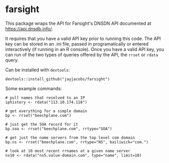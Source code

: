farsight
========

This package wraps the API for Farsight's DNSDN API documented at <https://api.dnsdb.info/>.

It requires that you have a valid API key prior to running this code. The API key can be stored in an .ini file, passed in programatically or entered interactively (if running in an R console). Once you have a valid API key, you can run of the two types of queries offered by the API, the `rrset` or `rdata` query.

Can be installed with `devtools`:

``` {.r}
devtools::install_github("jayjacobs/farsight")
```

Some example commands:

``` {.r}
# pull names that resolved to an IP
iphistory <- rdata("113.10.174.118")

# get everything for a simple domain
bp <- rrset("beechplane.com")

# just get the SOA record for it
bp.soa <- rrset("beechplane.com", rrtype="SOA")

# get just the name servers from the top level com domain
bp.ns <- rrset("beechplane.com", rrtype="NS", bailiwick="com.")

# look at 10 most recent rrnames at a given name server
ns10 <- rdata("ns5.value-domain.com", type="name", limit=10)
```
